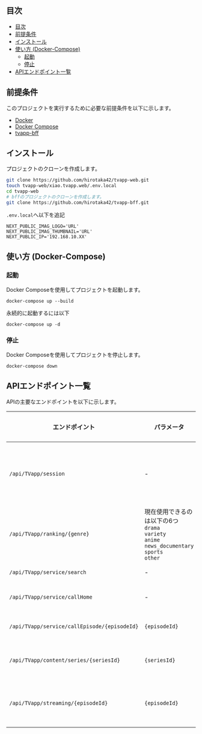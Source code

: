 
## 目次

- [目次](#目次)
- [前提条件](#前提条件)
- [インストール](#インストール)
- [使い方 (Docker-Compose)](#使い方-docker-compose)
  - [起動](#起動)
  - [停止](#停止)
- [APIエンドポイント一覧](#apiエンドポイント一覧)

## 前提条件

このプロジェクトを実行するために必要な前提条件を以下に示します。

- [Docker](https://www.docker.com/get-started)
- [Docker Compose](https://docs.docker.com/compose/install/)
- [tvapp-bff](https://github.com/hirotaka42/tvapp-bff/)


## インストール

プロジェクトのクローンを作成します。

```bash
git clone https://github.com/hirotaka42/tvapp-web.git
touch tvapp-web/xiao.tvapp.web/.env.local
cd tvapp-web
# bffのプロジェクトのクローンを作成します。
git clone https://github.com/hirotaka42/tvapp-bff.git
```

`.env.local`へ以下を追記
```
NEXT_PUBLIC_IMAG_LOGO='URL'
NEXT_PUBLIC_IMAG_THUMBNAIL='URL'
NEXT_PUBLIC_IP='192.168.10.XX'
```

## 使い方 (Docker-Compose)
### 起動
Docker Composeを使用してプロジェクトを起動します。
```
docker-compose up --build
```

永続的に起動するには以下
```
docker-compose up -d
```

### 停止
Docker Composeを使用してプロジェクトを停止します。
```
docker-compose down
```

## APIエンドポイント一覧
APIの主要なエンドポイントを以下に示します。

|エンドポイント|パラメータ|クエリ|レスポンス|リクエスト|
|---|---|---|---|---|
|`/api/TVapp/session`|-|-|`platformUid`<br>`platformToken`|セッションtoken を発行する|POST|
|`/api/TVapp/ranking/{genre}`|現在使用できるのは以下の6つ <br>`drama`<br>`variety`<br>`anime`<br>`news_documentary`<br>`sports`<br>`other`|-|カテゴリ別のランキング最大30個|GET|
|`/api/TVapp/service/search`|-|`keyword`<br>`platformUid`<br>`platformToken`|検索結果|GET|
|`/api/TVapp/service/callHome`|-|`platformUid`<br>`platformToken`|ホームに表示されている全番組データ|GET|
|`/api/TVapp/service/callEpisode/{episodeId}`|`{episodeId}`|`platformUid`<br>`platformToken`|エピソードIDにヒットする番組情報|GET|
|`/api/TVapp/content/series/{seriesId}`|`{seriesId}`|-|シリーズIDにヒットするシリーズの概要情報|GET|
|`/api/TVapp/streaming/{episodeId}`|`{episodeId}`|-|エピソードIDを元にしたm3u8形式のストリーミングURL|GET|



